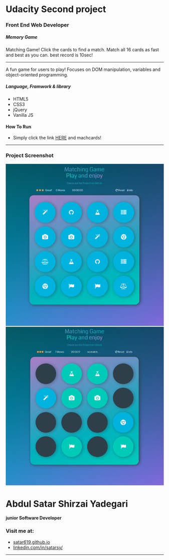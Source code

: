 # Udacity Second project
### Front End Web Developer
##### Memory Game

Matching Game! Click the cards to find a match. Match all 16 cards as fast and best as you can.
best record is 10sec!

---

A fun game for users to play! Focuses on DOM manipulation, variables and object-oriented programming.

##### Language, Framwork & library
* HTML5
* CSS3
* jQuery
* Vanilla JS

#### How To Run

* Simply click the link [HERE](https://satar619.github.io/All-in-all/Udacity_Memory_Game/) and machcards!

---
### Project Screenshot
![Beginning of Game](img/start.png)
![When is start](img/Clicked.png)


# Abdul Satar Shirzai Yadegari
#### junior Software Developer

### Visit me at:
* [satar619.github.io](https://satar619.github.io)
* [linkedin.com/in/satarsy/](linkedin.com/in/satarsy)

------

